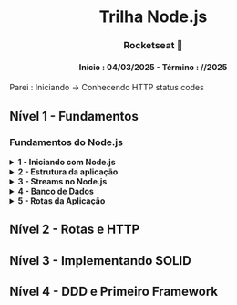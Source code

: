 <div align="center">
   <h1>Trilha Node.js</h1>
   <h3>Rocketseat 🚀</h3>
   <h4>Início : 04/03/2025 - Término : //2025
</div>

Parei : Iniciando -> Conhecendo HTTP status codes 


## Nível 1 - Fundamentos
### Fundamentos do Node.js

<details><summary><b>1 - Iniciando com Node.js</b></summary>

- [Introdução](#)  
- [Criando um projeto Node.js](#)  
- [node --watch](#)  
- [Iniciando com Node.js](#)  

</details>

<details><summary><b>2 - Estrutura da aplicação</b></summary>

- [Rotas de criação e listagem (Métodos HTTP)](#)  
- [Salvando usuários em memória (Headers)](#)  
- [Conhecendo HTTP status codes](#)  

</details>

<details><summary><b>3 - Streams no Node.js</b></summary>

- [](#)  
- [](#)  
- [](#)  
- [](#)  

</details>

<details><summary><b>4 - Banco de Dados</b></summary>

- [](#)  
- [](#)  
- [](#)  
- [](#)  

</details>

<details><summary><b>5 - Rotas da Aplicação</b></summary>

- [](#)  
- [](#)  
- [](#)  
- [](#)  

</details>


## Nível 2 - Rotas e HTTP


## Nível 3 - Implementando SOLID


## Nível 4 - DDD e Primeiro Framework